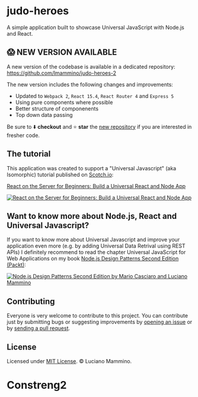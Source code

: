 # judo-heroes
A simple application built to showcase Universal JavaScript with Node.js and React.

## 😱 NEW VERSION AVAILABLE

A new version of the codebase is available in a dedicated repository: https://github.com/lmammino/judo-heroes-2

The new version includes the following changes and improvements:

  - Updated to `Webpack 2`, `React 15.4`, `React Router 4` and `Express 5`
  - Using pure components where possible
  - Better structure of componenents
  - Top down data passing
  
Be sure to ⬇️ **checkout** and ⭐️ **star** the [new repository](https://github.com/lmammino/judo-heroes-2) if you are interested in fresher code.


## The tutorial
This application was created to support a "Universal Javascript" (aka Isomorphic) tutorial published on [Scotch.io](https://scotch.io):

[React on the Server for Beginners: Build a Universal React and Node App](https://scotch.io/tutorials/react-on-the-server-for-beginners-build-a-universal-react-and-node-app)

[![React on the Server for Beginners: Build a Universal React and Node App](https://scotch.io/wp-content/uploads/2016/08/MRQddiUQsyvQrhgfGppw_scotch-featured-image-guidelines.png)](https://scotch.io/tutorials/react-on-the-server-for-beginners-build-a-universal-react-and-node-app)


## Want to know more about Node.js, React and Universal Javascript?
If you want to know more about Universal Javascript and improve your application even more (e.g. by adding Universal Data Retrival using REST APIs) I definitely recommend to read the chapter Universal JavaScript for Web Applications on my book [Node.js Design Patterns Second Edition (Packt)](https://www.nodejsdesignpatterns.com/):

[![Node.js Design Patterns Second Edition by Mario Casciaro and Luciano Mammino](https://cdn.scotch.io/22/v1m65E8Te2tboZO7MvOA_book-cover-nodejs-design-patterns.png)](https://www.nodejsdesignpatterns.com/)

## Contributing
Everyone is very welcome to contribute to this project.
You can contribute just by submitting bugs or suggesting improvements by
[opening an issue](https://github.com/lmammino/judo-heroes/issues) or by [sending a pull request](https://github.com/lmammino/judo-heroes/pulls).

## License
Licensed under [MIT License](LICENSE). © Luciano Mammino.
# Constreng2
